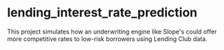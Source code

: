 # lending_interest_rate_prediction

This project simulates how an underwriting engine like Slope's could offer more competitive rates to low-risk borrowers using Lending Club data.
